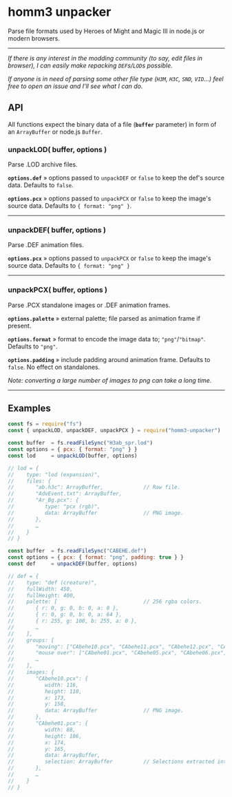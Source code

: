 # homm3 unpacker

Parse file formats used by Heroes of Might and Magic III in node.js or modern browsers.


-----

_If there is any interest in the modding community (to say, edit files in browser), I can easily make repacking `DEF`s/`LOD`s possible._

_If anyone is in need of parsing some other file type (`H3M`, `H3C`, `SND`, `VID`…) feel free to open an issue and I'll see what I can do._


## API

All functions expect the binary data of a file (__`buffer`__ parameter) in form of an `ArrayBuffer` or node.js `Buffer`.


### unpackLOD( buffer, options )

Parse .LOD archive files.

__`options.def`__ &raquo; options passed to `unpackDEF` or `false` to keep the def's source data. Defaults to `false`.

__`options.pcx`__ &raquo; options passed to `unpackPCX` or `false` to keep the image's source data. Defaults to `{ format: "png" }`.

-----

### unpackDEF( buffer, options )

Parse .DEF animation files.

__`options.pcx`__ &raquo; options passed to `unpackPCX` or `false` to keep the image's source data. Defaults to `{ format: "png" }`

-----

### unpackPCX( buffer, options )

Parse .PCX standalone images or .DEF animation frames.

__`options.palette`__ &raquo; external palette; file parsed as animation frame if present.

__`options.format`__ &raquo; format to encode the image data to; `"png"`/`"bitmap"`. Defaults to `"png"`.

__`options.padding`__ &raquo; include padding around animation frame. Defaults to `false`. No effect on standalones.

_Note: converting a large number of images to png can take a long time._

-----



## Examples

```javascript
const fs = require("fs")
const { unpackLOD, unpackDEF, unpackPCX } = require("homm3-unpacker")
```

```javascript
const buffer  = fs.readFileSync("H3ab_spr.lod")
const options = { pcx: { format: "png" } }
const lod     = unpackLOD(buffer, options)

// lod = {
//    type: "lod (expansion)",
//    files: {
//       "ab.h3c": ArrayBuffer,             // Raw file.
//       "AdvEvent.txt": ArrayBuffer,
//       "Ar_Bg.pcx": {
//          type: "pcx (rgb)",
//          data: ArrayBuffer               // PNG image.
//       },
//       …
//    }
// }
```

```javascript
const buffer  = fs.readFileSync("CABEHE.def")
const options = { pcx: { format: "png", padding: true } }
const def     = unpackDEF(buffer, options)

// def = {
//    type: "def (creature)",
//    fullWidth: 450,
//    fullHeight: 400,
//    palette: [                            // 256 rgba colors.
//       { r: 0, g: 0, b: 0, a: 0 },
//       { r: 0, g: 0, b: 0, a: 64 },
//       { r: 255, g: 100, b: 255, a: 0 },
//       …
//    ],
//    groups: [
//       "moving": ["CAbehe10.pcx", "CAbehe11.pcx", "CAbehe12.pcx", "CAbehe13.pcx", "CAbehe14.pcx", …],
//       "mouse over": ["CAbehe01.pcx", "CAbehe05.pcx", "CAbehe06.pcx", "CAbehe07.pcx", "CAbehe08.pcx", …]
//       …
//    ],
//    images: {
//       "CAbehe10.pcx": {
//          width: 116,
//          height: 110,
//          x: 173,
//          y: 158,
//          data: ArrayBuffer               // PNG image.
//       },
//       "CAbehe01.pcx": {
//          width: 88,
//          height: 106,
//          x: 174,
//          y: 165,
//          data: ArrayBuffer,
//          selection: ArrayBuffer          // Selections extracted into separate images.
//       },
//       …
//    }
// }
```